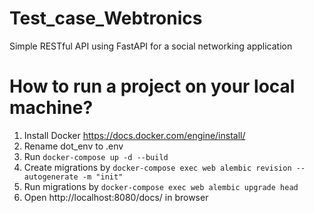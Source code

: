 # Test_case_Webtronics
Simple RESTful API using FastAPI for a social networking application

# How to run a project on your local machine?
1. Install Docker https://docs.docker.com/engine/install/
2. Rename dot_env to .env
3. Run `docker-compose up -d --build`
4. Create migrations by `docker-compose exec web alembic revision --autogenerate -m "init"`
5. Run migrations by `docker-compose exec web alembic upgrade head`
6. Open http://localhost:8080/docs/ in browser

